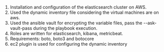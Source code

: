 1. Installation and configuration of the elasticsearch cluster on AWS.
2. Used the dynamic inventory file considering the virtual machines are on aws.
3. Used the ansible vault for encrypting the variable files, pass the --ask-vault-pass during the playbook execution.
4. Roles are written for elasticsearch, kibana, metricbeat.
5. Requirements: boto, boto3 and botocore 
6. ec2 plugin is used for configuring the dynamic inventory
